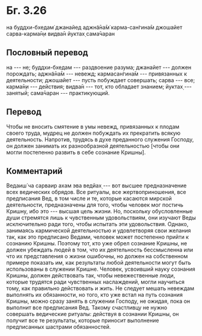 # Бг. 3.26

на буддхи-бхедам̇ джанайед аджн̃а̄на̄м̇ карма-сан̇гина̄м джошайет сарва-карма̄н̣и
видва̄н йуктах̣ сама̄чаран

## Пословный перевод

на --- не; буддхи-бхедам --- раздвоение разума; джанайет --- должен
порождать; аджн̃а̄на̄м --- невежд; кармасан̇гина̄м --- привязанных к
деятельности; джошайет --- пусть побуждает совершать; сарва --- все;
карма̄н̣и --- действия; видва̄н --- тот, кто обладает знанием; йуктах̣ ---
занятый; сама̄чаран --- практикующий.

## Перевод

Чтобы не вносить смятение в умы невежд, привязанных к плодам своего
труда, мудрец не должен побуждать их прекратить всякую деятельность.
Напротив, трудясь в духе преданного служения Господу, он должен занимать
их разнообразной деятельностью \[чтобы они могли постепенно развить в
себе сознание Кришны\].

## Комментарий

Ведаиш́ ча сарваир ахам эва ведйах̣ --- вот высшее предназначение всех
ведических обрядов. Все ритуалы, все жертвоприношения, все предписания
Вед, в том числе и те, которые касаются мирской деятельности,
предназначены для того, чтобы человек мог постичь Кришну, ибо это ---
высшая цель жизни. Но, поскольку обусловленные души стремятся лишь к
чувственным удовольствиям, они изучают Веды исключительно ради того,
чтобы испытать эти удовольствия. Однако, занимаясь кармической
деятельностью и удовлетворяя свои желания так, как это предписано
Ведами, человек может постепенно прийти к сознанию Кришны. Поэтому тот,
кто уже обрел сознание Кришны, не должен убеждать людей в том, что их
деятельность бессмысленна или что их представления о жизни ошибочны, но
должен на собственном примере показать им, как результаты любой
деятельности могут быть использованы в служении Кришне. Человек,
усвоивший науку сознания Кришны, должен действовать так, чтобы
невежественные люди, которые трудятся ради чувственных наслаждений,
могли научиться тому, как правильно действовать и жить. Не следует
мешать невеждам выполнять их обязанности, но того, кто уже встал на путь
сознания Кришны, можно сразу занять в служении Господу, не ожидая, пока
он выполнит все предписания Вед. Такому счастливцу не нужно совершать
ведические ритуалы: действуя в сознании Кришны, он получит все те
результаты, которые приносит выполнение предписанных шастрами
обязанностей.
